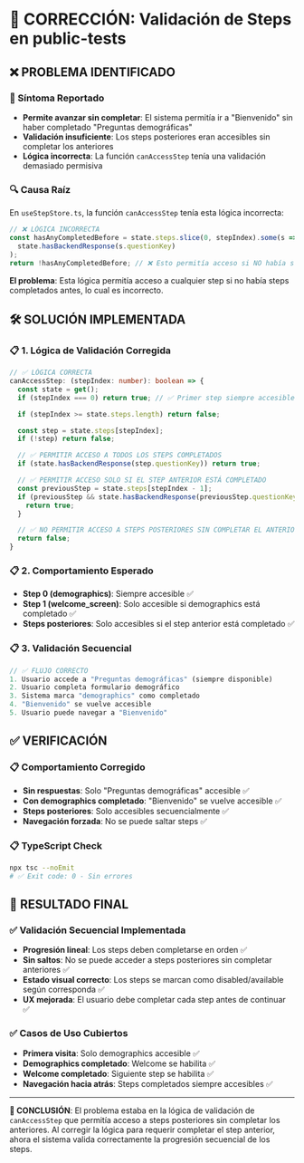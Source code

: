 # 🔧 CORRECCIÓN: Validación de Steps en public-tests

## ❌ **PROBLEMA IDENTIFICADO**

### **🚨 Síntoma Reportado**
- **Permite avanzar sin completar**: El sistema permitía ir a "Bienvenido" sin haber completado "Preguntas demográficas"
- **Validación insuficiente**: Los steps posteriores eran accesibles sin completar los anteriores
- **Lógica incorrecta**: La función `canAccessStep` tenía una validación demasiado permisiva

### **🔍 Causa Raíz**
En `useStepStore.ts`, la función `canAccessStep` tenía esta lógica incorrecta:

```typescript
// ❌ LÓGICA INCORRECTA
const hasAnyCompletedBefore = state.steps.slice(0, stepIndex).some(s =>
  state.hasBackendResponse(s.questionKey)
);
return !hasAnyCompletedBefore; // ❌ Esto permitía acceso si NO había steps completados
```

**El problema**: Esta lógica permitía acceso a cualquier step si no había steps completados antes, lo cual es incorrecto.

## 🛠️ **SOLUCIÓN IMPLEMENTADA**

### **📋 1. Lógica de Validación Corregida**
```typescript
// ✅ LÓGICA CORRECTA
canAccessStep: (stepIndex: number): boolean => {
  const state = get();
  if (stepIndex === 0) return true; // ✅ Primer step siempre accesible

  if (stepIndex >= state.steps.length) return false;

  const step = state.steps[stepIndex];
  if (!step) return false;

  // ✅ PERMITIR ACCESO A TODOS LOS STEPS COMPLETADOS
  if (state.hasBackendResponse(step.questionKey)) return true;

  // ✅ PERMITIR ACCESO SOLO SI EL STEP ANTERIOR ESTÁ COMPLETADO
  const previousStep = state.steps[stepIndex - 1];
  if (previousStep && state.hasBackendResponse(previousStep.questionKey)) {
    return true;
  }

  // ✅ NO PERMITIR ACCESO A STEPS POSTERIORES SIN COMPLETAR EL ANTERIOR
  return false;
}
```

### **📋 2. Comportamiento Esperado**
- **Step 0 (demographics)**: Siempre accesible ✅
- **Step 1 (welcome_screen)**: Solo accesible si demographics está completado ✅
- **Steps posteriores**: Solo accesibles si el step anterior está completado ✅

### **📋 3. Validación Secuencial**
```typescript
// ✅ FLUJO CORRECTO
1. Usuario accede a "Preguntas demográficas" (siempre disponible)
2. Usuario completa formulario demográfico
3. Sistema marca "demographics" como completado
4. "Bienvenido" se vuelve accesible
5. Usuario puede navegar a "Bienvenido"
```

## ✅ **VERIFICACIÓN**

### **📋 Comportamiento Corregido**
- **Sin respuestas**: Solo "Preguntas demográficas" accesible ✅
- **Con demographics completado**: "Bienvenido" se vuelve accesible ✅
- **Steps posteriores**: Solo accesibles secuencialmente ✅
- **Navegación forzada**: No se puede saltar steps ✅

### **📋 TypeScript Check**
```bash
npx tsc --noEmit
# ✅ Exit code: 0 - Sin errores
```

## 🎯 **RESULTADO FINAL**

### **✅ Validación Secuencial Implementada**
- **Progresión lineal**: Los steps deben completarse en orden ✅
- **Sin saltos**: No se puede acceder a steps posteriores sin completar anteriores ✅
- **Estado visual correcto**: Los steps se marcan como disabled/available según corresponda ✅
- **UX mejorada**: El usuario debe completar cada step antes de continuar ✅

### **✅ Casos de Uso Cubiertos**
- **Primera visita**: Solo demographics accesible ✅
- **Demographics completado**: Welcome se habilita ✅
- **Welcome completado**: Siguiente step se habilita ✅
- **Navegación hacia atrás**: Steps completados siempre accesibles ✅

---

**🎯 CONCLUSIÓN**: El problema estaba en la lógica de validación de `canAccessStep` que permitía acceso a steps posteriores sin completar los anteriores. Al corregir la lógica para requerir completar el step anterior, ahora el sistema valida correctamente la progresión secuencial de los steps.
